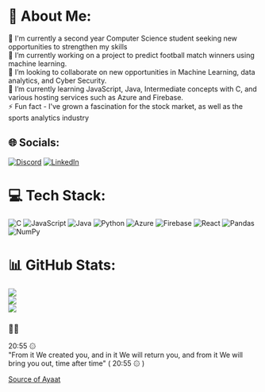 # 💫 About Me:
🚀 I'm currently a second year Computer Science student seeking new opportunities to strengthen my skills<br>🔭 I’m currently working on a project to predict football match winners using machine learning. <br>👯 I’m looking to collaborate on new opportunities in Machine Learning, data analytics, and Cyber Security.<br>🌱 I’m currently learning JavaScript, Java, Intermediate concepts with C, and various hosting services such as Azure and Firebase.<br>⚡ Fun fact - I've grown a fascination for the stock market, as well as the sports analytics industry


## 🌐 Socials:
[![Discord](https://img.shields.io/badge/Discord-%237289DA.svg?logo=discord&logoColor=white)](https://discord.gg/hzz23) [![LinkedIn](https://img.shields.io/badge/LinkedIn-%230077B5.svg?logo=linkedin&logoColor=white)](https://linkedin.com/in/linkedin.com/in/hamza-mohammed-e-b9827a231) 

# 💻 Tech Stack:
![C](https://img.shields.io/badge/c-%2300599C.svg?style=for-the-badge&logo=c&logoColor=white) ![JavaScript](https://img.shields.io/badge/javascript-%23323330.svg?style=for-the-badge&logo=javascript&logoColor=%23F7DF1E) ![Java](https://img.shields.io/badge/java-%23ED8B00.svg?style=for-the-badge&logo=openjdk&logoColor=white) ![Python](https://img.shields.io/badge/python-3670A0?style=for-the-badge&logo=python&logoColor=ffdd54) ![Azure](https://img.shields.io/badge/azure-%230072C6.svg?style=for-the-badge&logo=microsoftazure&logoColor=white) ![Firebase](https://img.shields.io/badge/firebase-%23039BE5.svg?style=for-the-badge&logo=firebase) ![React](https://img.shields.io/badge/react-%2320232a.svg?style=for-the-badge&logo=react&logoColor=%2361DAFB) ![Pandas](https://img.shields.io/badge/pandas-%23150458.svg?style=for-the-badge&logo=pandas&logoColor=white) ![NumPy](https://img.shields.io/badge/numpy-%23013243.svg?style=for-the-badge&logo=numpy&logoColor=white)
# 📊 GitHub Stats:
![](https://github-readme-stats.vercel.app/api?username=hamzaelmi068&theme=great-gatsby&hide_border=false&include_all_commits=false&count_private=false)<br/>
![](https://github-readme-streak-stats.herokuapp.com/?user=hamzaelmi068&theme=great-gatsby&hide_border=false)<br/>
![](https://github-readme-stats.vercel.app/api/top-langs/?username=hamzaelmi068&theme=great-gatsby&hide_border=false&include_all_commits=false&count_private=false&layout=compact)

### 🤲🎯
20:55  ۞  
"From it We created you, and in it We will return you, and from it We will bring you out, time after time" ( 20:55  ۞ )

[Source of Ayaat](https://your-source-website.com)
<!-- done-->
